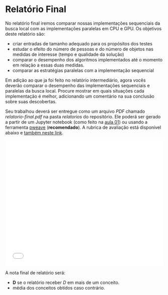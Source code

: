 # Relatório Final

No relatório final iremos comparar nossas implementações sequenciais da busca local com as implementações paralelas em CPU e GPU. Os objetivos deste relatório são:

* criar entradas de tamanho adequado para os propósitos dos testes
* estudar o efeito do número de pessoas e do número de objetos nas medidas de interesse (tempo e qualidade da solução)
* comparar o desempenho dos algoritmos implementados até o momento em relação a essas duas medidas.
* comparar as estratégias paralelas com a implementação sequencial

Em adição ao que ja foi feito no relatório intermediário, agora vocês deverão comparar o desempenho das implementações sequenciais e paralelas da busca local. Procure mostrar em quais situações cada implementação é melhor, adicionando um comentário na sua conclusão sobre suas descobertas. 

Seu trabalhou deverá ser entregue como um arquivo *PDF* chamado *relatorio-final.pdf* na pasta *relatorios* do repositório. Ele poderá ser gerado a partir de um Jupyter notebook (como feito na [aula 01](/aulas/01-introducao)) ou usando a ferramenta [pweave](https://mpastell.com/pweave/) (**recomendado**). A rubrica de avaliação está disponível abaixo e [também neste link](rubrica-relatorio.pdf).

<embed src="../rubrica-relatorio.pdf" width="100%" height="400px"></embed>

A nota final de relatório será:

* **D** se o relatório receber *D* em mais de um conceito.
* média dos conceitos obtidos caso contrário.
